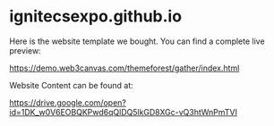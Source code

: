 # ignitecsexpo.github.io

Here is the website template we bought. You can find a complete live preview:

https://demo.web3canvas.com/themeforest/gather/index.html

Website Content can be found at:

https://drive.google.com/open?id=1DK_w0V6EOBQKPwd6qQlDQ5lkGD8XGc-vQ3htWnPmTVI
